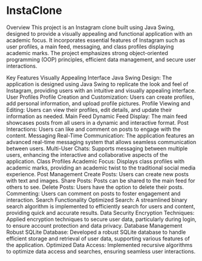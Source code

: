 # InstaClone
Overview
This project is an Instagram clone built using Java Swing, designed to provide a visually appealing and functional application with an academic focus. It incorporates essential features of Instagram such as user profiles, a main feed, messaging, and class profiles displaying academic marks. The project emphasizes strong object-oriented programming (OOP) principles, efficient data management, and secure user interactions.

Key Features
Visually Appealing Interface
Java Swing Design: The application is designed using Java Swing to replicate the look and feel of Instagram, providing users with an intuitive and visually appealing interface.
User Profiles
Profile Creation and Customization: Users can create profiles, add personal information, and upload profile pictures.
Profile Viewing and Editing: Users can view their profiles, edit details, and update their information as needed.
Main Feed
Dynamic Feed Display: The main feed showcases posts from all users in a dynamic and interactive format.
Post Interactions: Users can like and comment on posts to engage with the content.
Messaging
Real-Time Communication: The application features an advanced real-time messaging system that allows seamless communication between users.
Multi-User Chats: Supports messaging between multiple users, enhancing the interactive and collaborative aspects of the application.
Class Profiles
Academic Focus: Displays class profiles with academic marks, providing an academic twist to the traditional social media experience.
Post Management
Create Posts: Users can create new posts with text and images.
Share Posts: Posts can be shared to the main feed for others to see.
Delete Posts: Users have the option to delete their posts.
Commenting: Users can comment on posts to foster engagement and interaction.
Search Functionality
Optimized Search: A streamlined binary search algorithm is implemented to efficiently search for users and content, providing quick and accurate results.
Data Security
Encryption Techniques: Applied encryption techniques to secure user data, particularly during login, to ensure account protection and data privacy.
Database Management
Robust SQLite Database: Developed a robust SQLite database to handle efficient storage and retrieval of user data, supporting various features of the application.
Optimized Data Access: Implemented recursive algorithms to optimize data access and searches, ensuring seamless user interactions.
